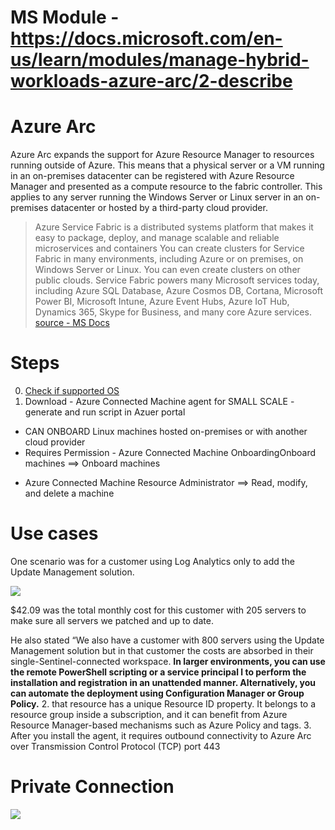 # MS Module - https://docs.microsoft.com/en-us/learn/modules/manage-hybrid-workloads-azure-arc/2-describe

# Azure Arc
Azure Arc expands the support for Azure Resource Manager to resources running outside of Azure. This means that a physical server or a VM running in an on-premises datacenter can be registered with Azure Resource Manager and presented as a compute resource to the fabric controller. This applies to any server running the Windows Server or Linux server in an on-premises datacenter or hosted by a third-party cloud provider.

> Azure Service Fabric is a distributed systems platform that makes it easy to package, deploy, and manage scalable and reliable microservices and containers
> You can create clusters for Service Fabric in many environments, including Azure or on premises, on Windows Server or Linux. You can even create clusters on other public clouds.
> Service Fabric powers many Microsoft services today, including Azure SQL Database, Azure Cosmos DB, Cortana, Microsoft Power BI, Microsoft Intune, Azure Event Hubs, Azure IoT Hub, Dynamics 365, Skype for Business, and many core Azure services.
> [source - MS Docs](https://learn.microsoft.com/en-us/azure/service-fabric/service-fabric-overview)

# Steps 
0. [Check if supported OS](https://learn.microsoft.com/en-us/azure/azure-arc/servers/prerequisites#supported-operating-systems)
1. Download -  Azure Connected Machine agent for SMALL SCALE - generate and run script in Azuer portal
- CAN ONBOARD Linux machines hosted on-premises or with another cloud provider
- Requires Permission - 
Azure Connected Machine OnboardingOnboard machines ==> Onboard machines

* Azure Connected Machine Resource Administrator ==> Read, modify, and delete a machine

# Use cases 
One scenario was for a customer using Log Analytics only to add the Update Management solution.

![](https://techcommunity.microsoft.com/t5/image/serverpage/image-id/364669iDC6E5B734773542A/image-size/medium?v=v2&px=400)

 $42.09 was the total monthly cost for this customer with 205 servers to make sure all servers we patched and up to date.

 

He also stated “We also have a customer with 800 servers using the Update Management solution but in that customer the costs are absorbed in their single-Sentinel-connected workspace.
**In larger environments, you can use the remote PowerShell scripting or a service principal l to perform the installation and registration in an unattended manner. Alternatively, you can automate the deployment using Configuration Manager or Group Policy.**
2. that resource has a unique Resource ID property. It belongs to a resource group inside a subscription, and it can benefit from Azure Resource Manager-based mechanisms such as Azure Policy and tags.
3. After you install the agent, it requires outbound connectivity to Azure Arc over Transmission Control Protocol (TCP) port 443

# Private Connection 
![](https://learn.microsoft.com/en-us/azure/azure-arc/servers/media/private-link-security/private-link-topology.png)
